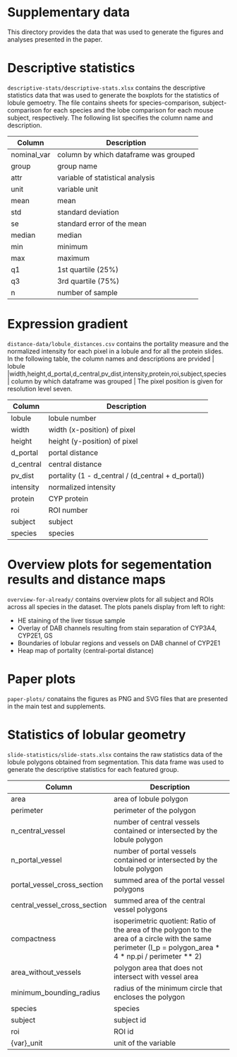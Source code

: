 # Supplementary data

This directory provides the data that was used to generate the figures
and analyses presented in the paper.

# Descriptive statistics

```descriptive-stats/descriptive-stats.xlsx``` contains the descriptive statistics data that was used to generate the boxplots for the statistics of
lobule gemoetry.
The file contains sheets for species-comparison, subject-comparison for each species and the lobe comparison for each mouse subject, respectively.
The following list specifies the column name and description.

| Column      | Description                                        |
|-------------|----------------------------------------------------|
| nominal_var | column by which dataframe was grouped              |
| group       | group name                                         |
| attr        | variable of statistical analysis                   |
| unit        | variable unit                                      |
| mean        | mean                                               |
| std         | standard deviation                                 |
| se          | standard error of the mean                         |
| median      | median                                             |
| min         | minimum                                            |
| max         | maximum                                            |
| q1          | 1st quartile (25%)                                 |
| q3          | 3rd quartile (75%)                                 |
| n           | number of sample                                   |

# Expression gradient

```distance-data/lobule_distances.csv``` contains the portality measure and the normalized intensity for each pixel in a lobule and for all the
protein slides. In the following table, the column names and descriptions are prvided
| lobule |width,height,d_portal,d_central,pv_dist,intensity,protein,roi,subject,species | column by which dataframe was grouped |
The pixel position is given for resolution level seven.

| Column    | Description                                        |
|-----------|----------------------------------------------------|
| lobule    | lobule number                                      |
| width     | width (x-position) of pixel                        |
| height    | height (y-position) of pixel                       |
| d_portal  | portal distance                                    |                                                                                 
| d_central | central distance                                   |
| pv_dist   | portality (1 - d_central / (d_central + d_portal)) |
| intensity | normalized intensity                               |
| protein   | CYP protein                                        |
| roi       | ROI number                                         |
| subject   | subject                                            |
| species   | species                                            |

# Overview plots for segementation results and distance maps

```overview-for-already/``` contains overview plots for all subject and ROIs across all species in the dataset.
The plots panels display from left to right:

- HE staining of the liver tissue sample
- Overlay of DAB channels resulting from stain separation of CYP3A4, CYP2E1, GS
- Boundaries of lobular regions and vessels on DAB channel of CYP2E1
- Heap map of portality (central-portal distance)

# Paper plots

```paper-plots/``` conatains the figures as PNG and SVG files that are presented in the main test and supplements.

# Statistics of lobular geometry

```slide-statistics/slide-stats.xlsx``` contains the raw statistics data of the lobule polygons obtained from segmentation.
This data frame was used to generate the descriptive statistics for each featured group.

| Column                       | Description                                                                                                                                                |
|------------------------------|------------------------------------------------------------------------------------------------------------------------------------------------------------|
| area                         | area of lobule polygon                                                                                                                                     |
| perimeter                    | perimeter of the polygon                                                                                                                                   |
| n_central_vessel             | number of central vessels contained or intersected by the lobule polygon                                                                                   |
| n_portal_vessel              | number of portal vessels contained or intersected by the lobule polygon                                                                                    |
| portal_vessel_cross_section  | summed area of the portal vessel polygons                                                                                                                  |
| central_vessel_cross_section | summed area of the central vessel polygons                                                                                                                 |
| compactness                  | isoperimetric quotient: Ratio of the area of the polygon to the area of a circle with the same perimeter (I_p = polygon_area * 4 * np.pi / perimeter ** 2) |
| area_without_vessels         | polygon area that does not intersect with vessel area                                                                                                      |
| minimum_bounding_radius      | radius of the minimum circle that encloses the polygon                                                                                                     |
| species                      | species                                                                                                                                                    |
| subject                      | subject id                                                                                                                                                 |
| roi                          | ROI id                                                                                                                                                     |
| {var}_unit                   | unit of the variable                                                                                                                                       |



